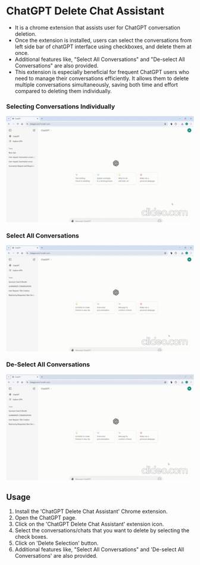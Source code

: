 
# ChatGPT Delete Chat Assistant

- It is a chrome extension that assists user for ChatGPT conversation deletion.  
- Once the extension is installed, users can select the conversations from left side bar of chatGPT interface using checkboxes, and delete them at once.  
- Additional features like, "Select All Conversations" and "De-select All Conversations" are also provided.  
- This extension is especially beneficial for frequent ChatGPT users who need to manage their conversations efficiently. It allows them to delete multiple conversations simultaneously, saving both time and effort compared to deleting them individually.  

### Selecting Conversations Individually
![](GIFs/select-individual-conversations.gif)  

### Select All Conversations
![](GIFs/delete-all-conversations.gif)  

### De-Select All Conversations
![](GIFs/deselect-conversations.gif)

## Usage

1. Install the 'ChatGPT Delete Chat Assistant' Chrome extension.
2. Open the ChatGPT page.
3. Click on the 'ChatGPT Delete Chat Assistant' extension icon.
4. Select the conversations/chats that you want to delete by selecting the check boxes.
5. Click on 'Delete Selection' button.
6. Additional features like, "Select All Conversations" and 'De-select All Conversations' are also provided.
